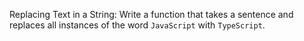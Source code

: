 Replacing Text in a String: Write a function that takes a sentence and replaces all instances of the word `JavaScript` with `TypeScript`.